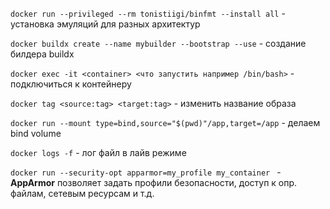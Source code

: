 ```docker run --privileged --rm tonistiigi/binfmt --install all``` - установка эмуляций для разных архитектур

```docker buildx create --name mybuilder --bootstrap --use``` - создание билдера buildx

```docker exec -it <container> <что запустить например /bin/bash>``` - подключиться к контейнеру

```docker tag <source:tag> <target:tag>``` - изменить название образа

```docker run --mount type=bind,source="$(pwd)"/app,target=/app``` - делаем bind volume

```docker logs -f``` - лог файл в лайв режиме

```docker run --security-opt apparmor=my_profile my_container ``` - **AppArmor** позволяет задать профили безопасности, доступ к опр. файлам, сетевым ресурсам и т.д.
